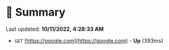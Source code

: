 # 📖 Summary
Last updated: **10/11/2022, 4:28:33 AM**

- `GET` [https://google.com](https://google.com) - **Up** (393ms)
